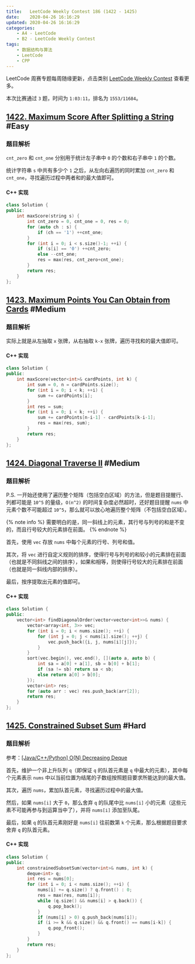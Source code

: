 ```yaml
---
title:   LeetCode Weekly Contest 186 (1422 - 1425)
date:    2020-04-26 16:16:29
updated: 2020-04-26 16:16:29
categories:
    - A4 - LeetCode
    - B2 - LeetCode Weekly Contest
tags:
    - 数据结构与算法
    - LeetCode
    - CPP
---
```


LeetCode 周赛专题每周随缘更新，点击类别 [LeetCode Weekly Contest](/categories/LeetCode-Weekly-Contest/) 查看更多。

本次比赛通过 `3` 题，时间为 `1:03:11`，排名为 `1553/11684`。

<!-- more -->

## [1422. Maximum Score After Splitting a String](https://leetcode.com/contest/weekly-contest-186/problems/maximum-score-after-splitting-a-string/) #Easy

### 题目解析

`cnt_zero` 和 `cnt_one` 分别用于统计左子串中 `0` 的个数和右子串中 `1` 的个数。

统计字符串 `s` 中共有多少个 `1` 之后，从左向右遍历的同时累加 `cnt_zero` 和 `cnt_one`，寻找遍历过程中两者和的最大值即可。

#### C++ 实现

```cpp
class Solution {
public:
    int maxScore(string s) {
        int cnt_zero = 0, cnt_one = 0, res = 0;
        for (auto ch : s) {
            if (ch == '1') ++cnt_one;
        }
        for (int i = 0; i < s.size()-1; ++i) {
            if (s[i] == '0') ++cnt_zero;
            else --cnt_one;
            res = max(res, cnt_zero+cnt_one);
        }
        return res;
    }
};
```

## [1423. Maximum Points You Can Obtain from Cards](https://leetcode.com/contest/weekly-contest-186/problems/maximum-points-you-can-obtain-from-cards/) #Medium

### 题目解析

实际上就是从左抽取 `x` 张牌，从右抽取 `k-x` 张牌，遍历寻找和的最大值即可。

#### C++ 实现

```cpp
class Solution {
public:
    int maxScore(vector<int>& cardPoints, int k) {
        int sum = 0, n = cardPoints.size();
        for (int i = 0; i < k; ++i) {
            sum += cardPoints[i];
        }
        int res = sum;
        for (int i = 0; i < k; ++i) {
            sum += cardPoints[n-i-1] - cardPoints[k-i-1];
            res = max(res, sum);
        }
        return res;
    }
};
```

## [1424. Diagonal Traverse II](https://leetcode.com/contest/weekly-contest-186/problems/diagonal-traverse-ii/) #Medium

### 题目解析

P.S. 一开始还使用了遍历整个矩阵（包括空白区域）的方法，但是题目提醒行、列都可能是 `10^5` 的量级，`O(n^2)` 的时间复杂度必然超时，还好题目提醒 `nums` 中元素个数不可能超过 `10^5`，那么就可以放心地遍历整个矩阵（不包括空白区域）。

{% note info %}
需要明白的是，同一斜线上的元素，其行号与列号的和是不变的，而且行号较大的元素排在前面。
{% endnote %}

首先，使用 `vec` 存放 `nums` 中每个元素的行号、列号和值。

其次，将 `vec` 进行自定义规则的排序，使得行号与列号的和较小的元素排在前面（也就是不同斜线之间的排序），如果和相等，则使得行号较大的元素排在前面（也就是同一斜线内部的排序）。

最后，按序提取出元素的值即可。

#### C++ 实现

```cpp
class Solution {
public:
    vector<int> findDiagonalOrder(vector<vector<int>>& nums) {
        vector<array<int, 3>> vec;
        for (int i = 0; i < nums.size(); ++i) {
            for (int j = 0; j < nums[i].size(); ++j) {
                vec.push_back({i, j, nums[i][j]});
            }
        }
        sort(vec.begin(), vec.end(), [](auto a, auto b) {
            int sa = a[0] + a[1], sb = b[0] + b[1];
            if (sa != sb) return sa < sb;
            else return a[0] > b[0];
        });
        vector<int> res;
        for (auto arr : vec) res.push_back(arr[2]);
        return res;
    }
};
```

## [1425. Constrained Subset Sum](https://leetcode.com/contest/weekly-contest-186/problems/constrained-subset-sum/) #Hard

### 题目解析

参考：[[Java/C++/Python] O(N) Decreasing Deque](https://leetcode.com/problems/constrained-subset-sum/discuss/597751/JavaC%2B%2BPython-O(N)-Decreasing-Deque)

首先，维护一个非上升队列 `q`（即保证 `q` 的队首元素是 `q` 中最大的元素），其中每个元素表示 `nums` 中以当前位置为结尾的子数组按照题目要求所能达到的最大值。

其次，遍历 `nums`，累加队首元素，寻找遍历过程中的最大值。

然后，如果 `nums[i]` 大于 `0`，那么舍弃 `q` 的队尾中比 `nums[i]` 小的元素（这些元素不可能再参与到运算当中了），并将 `nums[i]` 添加至队尾。

最后，如果 `q` 的队首元素刚好是 `nums[i]` 往前数第 `k` 个元素，那么根据题目要求舍弃 `q` 的队首元素。

#### C++ 实现

```cpp
class Solution {
public:
    int constrainedSubsetSum(vector<int>& nums, int k) {
        deque<int> q;
        int res = nums[0];
        for (int i = 0; i < nums.size(); ++i) {
            nums[i] += q.size() ? q.front() : 0;
            res = max(res, nums[i]);
            while (q.size() && nums[i] > q.back()) {
                q.pop_back();
            }
            if (nums[i] > 0) q.push_back(nums[i]);
            if (i >= k && q.size() && q.front() == nums[i-k]) {
                q.pop_front();
            }
        }
        return res;
    }
};
```
